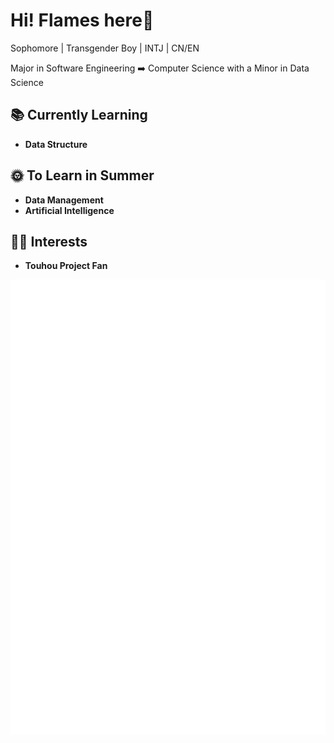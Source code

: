 # Hi! Flames here👋

Sophomore | Transgender Boy | INTJ | CN/EN

Major in Software Engineering   ➡️  Computer Science with a Minor in Data Science

## 📚 Currently Learning

- **Data Structure**

## 🌞 To Learn in Summer

- **Data Management**
- **Artificial Intelligence**

## 🧑‍💻 Interests

- **Touhou Project Fan**

![Metrics](/github-metrics.svg)
